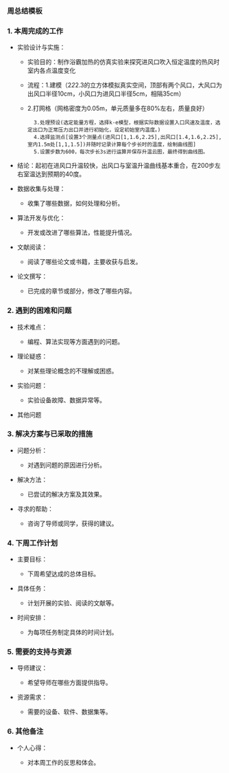 ### 周总结模板

### 1. 本周完成的工作

*   实验设计与实施：
    *  实验目的：制作浴霸加热的仿真实验来探究进风口吹入恒定温度的热风时室内各点温度变化
    *  流程：1.建模（2*2*2.3的立方体模拟真实空间，顶部有两个风口，大风口为出风口半径10cm，小风口为进风口半径5cm，相隔35cm）
    *  2.打网格（网格密度为0.05m，单元质量多在80%左右，质量良好）
             
             3.处理预设(选定能量方程，选择k-e模型，根据实际数据设置入口风速及温度，选定出口为正常压力出口并进行初始化，设定初始室内温度。)
             4.选择监测点[设置3个测量点(进风口[1,1.6,2.25],出风口[1.4,1.6,2.25],室内1.5m处[1,1,1.5])并随时记录计算每个步长时的温度，绘制曲线图]
             5.设置步数为600，每次步长3s进行运算并保存升温云图，最终得到曲线图。
   *   结论：起初在进风口升温较快，出风口与室温升温曲线基本重合，在200步左右室温达到预期的40度。
 
 


*   数据收集与处理：

    *   收集了哪些数据，如何处理和分析。

*   算法开发与优化：

    *   开发或改进了哪些算法，性能提升情况。

*   文献阅读：

    *   阅读了哪些论文或书籍，主要收获与启发。

*   论文撰写：

    *   已完成的章节或部分，修改了哪些内容。

### 2. 遇到的困难和问题

*   技术难点：

    *   编程、算法实现等方面遇到的问题。

*   理论疑惑：

    *   对某些理论概念的不理解或困惑。

*   实验问题：

    *   实验设备故障、数据异常等。

*   其他问题

### 3. 解决方案与已采取的措施

*   问题分析：

    *   对遇到问题的原因进行分析。

*   解决方法：

    *   已尝试的解决方案及其效果。

*   寻求的帮助：

    *   咨询了导师或同学，获得的建议。

### 4. 下周工作计划

*   主要目标：

    *   下周希望达成的总体目标。

*   具体任务：

    *   计划开展的实验、阅读的文献等。

*   时间安排：

    *   为每项任务制定具体的时间计划。

### **5. 需要的支持与资源**

*   导师建议：

    *   希望导师在哪些方面提供指导。

*   资源需求：

    *   需要的设备、软件、数据集等。

### 6. 其他备注

*   个人心得：

    *   对本周工作的反思和体会。


